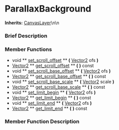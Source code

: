 #  ParallaxBackground  
**Inherits:** [CanvasLayer](class_canvaslayer)\\n\\n
###  Brief Description  


###  Member Functions 
  * void  ** [set_scroll_offset](#set_scroll_offset) **  **(** [Vector2](class_vector2) ofs  **)**
  * [Vector2](class_vector2)  ** [get_scroll_offset](#get_scroll_offset) **  **(** **)** const
  * void  ** [set_scroll_base_offset](#set_scroll_base_offset) **  **(** [Vector2](class_vector2) ofs  **)**
  * [Vector2](class_vector2)  ** [get_scroll_base_offset](#get_scroll_base_offset) **  **(** **)** const
  * void  ** [set_scroll_base_scale](#set_scroll_base_scale) **  **(** [Vector2](class_vector2) scale  **)**
  * [Vector2](class_vector2)  ** [get_scroll_base_scale](#get_scroll_base_scale) **  **(** **)** const
  * void  ** [set_limit_begin](#set_limit_begin) **  **(** [Vector2](class_vector2) ofs  **)**
  * [Vector2](class_vector2)  ** [get_limit_begin](#get_limit_begin) **  **(** **)** const
  * void  ** [set_limit_end](#set_limit_end) **  **(** [Vector2](class_vector2) ofs  **)**
  * [Vector2](class_vector2)  ** [get_limit_end](#get_limit_end) **  **(** **)** const

###  Member Function Description  
